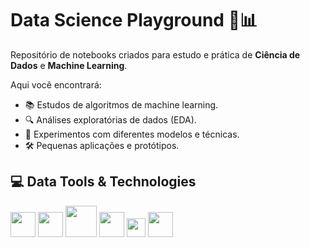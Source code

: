 # Data Science Playground 🧠📊

Repositório de notebooks criados para estudo e prática de **Ciência de Dados** e **Machine Learning**.

Aqui você encontrará:
- 📚 Estudos de algoritmos de machine learning.
- 🔍 Análises exploratórias de dados (EDA).
- 🧪 Experimentos com diferentes modelos e técnicas.
- 🛠 Pequenas aplicações e protótipos.


## 💻 Data Tools & Technologies

<img src="https://cdn.jsdelivr.net/gh/devicons/devicon@latest/icons/python/python-original.svg" width="40" height="40" />
<img src="https://cdn.jsdelivr.net/gh/devicons/devicon@latest/icons/pandas/pandas-original-wordmark.svg" width="40" height="40"  />
<img src="https://cdn.jsdelivr.net/gh/devicons/devicon@latest/icons/numpy/numpy-plain-wordmark.svg" width="50" height="50" /> 
<img src="https://cdn.jsdelivr.net/gh/devicons/devicon@latest/icons/matplotlib/matplotlib-original.svg" width="40" height="40"/>
<img src="https://cdn.jsdelivr.net/gh/devicons/devicon@latest/icons/plotly/plotly-original.svg" width="30" height="30" />
<img src="https://cdn.jsdelivr.net/gh/devicons/devicon@latest/icons/scikitlearn/scikitlearn-original.svg" width="40" height="40" />

